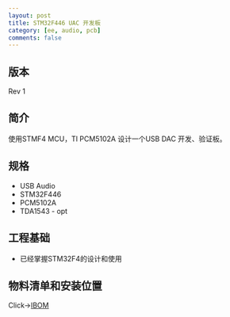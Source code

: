 ```yaml
---
layout: post
title: STM32F446 UAC 开发板
category: [ee, audio, pcb]
comments: false
---
```


## 版本
Rev 1

## 简介
使用STMF4 MCU，TI PCM5102A 设计一个USB DAC 开发、验证板。

## 规格
- USB Audio
- STM32F446
- PCM5102A
- TDA1543 - opt

## 工程基础
- 已经掌握STM32F4的设计和使用

## 物料清单和安装位置
Click->[IBOM](/static/KiCAD-20201004-STM32F446-PCM5102A/bom/ibom.html)

